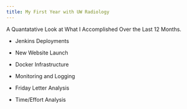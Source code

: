 ```yaml
---
title: My First Year with UW Radiology
---
```


A Quantatative Look at What I Accomplished Over the Last 12 Months.

- Jenkins Deployments
- New Website Launch
- Docker Infrastructure
- Monitoring and Logging


- Friday Letter Analysis
- Time/Effort Analysis
